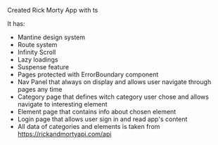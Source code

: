 Created Rick Morty App with ts

It has:

- Mantine design system
- Route system
- Infinity Scroll
- Lazy loadings
- Suspense feature
- Pages protected with ErrorBoundary component
- Nav Panel that always on display and allows user navigate through pages any time
- Category page that defines witch category user chose and allows navigate to interesting
  element
- Element page that contains info about chosen element
- Login page that allows user sign in and read app's content
- All data of categories and elements is taken from https://rickandmortyapi.com/api
